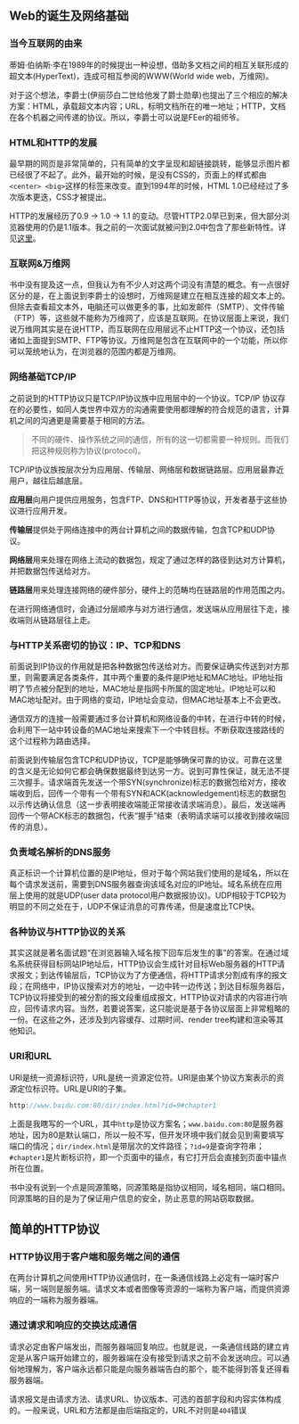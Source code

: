 ## Web的诞生及网络基础

### 当今互联网的由来

蒂姆·伯纳斯·李在1989年的时候提出一种设想，借助多文档之间的相互关联形成的超文本(HyperText)，连成可相互参阅的WWW(World wide web，万维网)。

对于这个想法，李爵士(伊丽莎白二世给他发了爵士勋章)也提出了三个相应的解决方案：HTML，承载超文本内容；URL，标明文档所在的唯一地址；HTTP，文档在各个机器之间传递的协议。所以，李爵士可以说是FEer的祖师爷。

### HTML和HTTP的发展

最早期的网页是非常简单的，只有简单的文字呈现和超链接跳转，能够显示图片都已经很了不起了。此外，最开始的时候，是没有CSS的，页面上的样式都由`<center> <big>`这样的标签来改变。直到1994年的时候，HTML 1.0已经经过了多次版本更迭，CSS才被提出。

HTTP的发展经历了0.9 -> 1.0 -> 1.1 的变动。尽管HTTP2.0早已到来，但大部分浏览器使用的仍是1.1版本。我之前的一次面试就被问到2.0中包含了那些新特性。详见[这里](https://link.juejin.im?target=https%3A%2F%2Fzh.wikipedia.org%2Fwiki%2FHTTP%2F2)。

### 互联网&万维网

书中没有提及这一点，但我认为有不少人对这两个词没有清楚的概念。有一点很好区分的是，在上面说到李爵士的设想时，万维网是建立在相互连接的超文本上的。但除去查看超文本外，电脑还可以做更多的事，比如发邮件（SMTP）、文件传输（FTP）等，这些就不能称为万维网了，应该是互联网。在协议层面上来说，我们说万维网其实是在说HTTP，而互联网在应用层远不止HTTP这一个协议，还包括诸如上面提到SMTP、FTP等协议。万维网是包含在互联网中的一个功能，所以你可以笼统地认为，在浏览器的范围内都是万维网。

### 网络基础TCP/IP

之前说到的HTTP协议只是TCP/IP协议族中应用层中的一个协议。TCP/IP 协议存在的必要性，如同人类世界中双方的沟通需要使用都理解的符合规范的语言，计算机之间的沟通更是需要基于相同的方法。

> 不同的硬件、操作系统之间的通信，所有的这一切都需要一种规则。而我们把这种规则称为协议(protocol)。

TCP/IP协议族按层次分为应用层、传输层、网络层和数据链路层。应用层最靠近用户，越往后越底层。

**应用层**向用户提供应用服务，包含FTP、DNS和HTTP等协议，开发者基于这些协议进行应用开发。

**传输层**提供处于网络连接中的两台计算机之间的数据传输，包含TCP和UDP协议。

**网络层**用来处理在网络上流动的数据包，规定了通过怎样的路径到达对方计算机，并把数据包传送给对方。

**链路层**用来处理连接网络的硬件部分，硬件上的范畴均在链路层的作用范围之内。

在进行网络通信时，会通过分层顺序与对方进行通信，发送端从应用层往下走，接收端则从链路层往上走。

### 与HTTP关系密切的协议：IP、TCP和DNS

前面说到IP协议的作用就是把各种数据包传送给对方。而要保证确实传送到对方那里，则需要满足各类条件，其中两个重要的条件是IP地址和MAC地址。IP地址指明了节点被分配到的地址，MAC地址是指网卡所属的固定地址。IP地址可以和MAC地址配对。由于网络的变动，IP地址会变动，但MAC地址基本上不会更改。

通信双方的连接一般需要通过多台计算机和网络设备的中转，在进行中转的时候，会利用下一站中转设备的MAC地址来搜索下一个中转目标。不断获取连接路线的这个过程称为路由选择。

前面说到传输层包含TCP和UDP协议，TCP是能够确保可靠的协议。可靠在这里的含义是无论如何它都会确保数据最终到达另一方。说到可靠性保证，就无法不提三次握手。请求端首先发送一个带SYN(synchronize)标志的数据包给对方，接收端收到后，回传一个带有一个带有SYN和ACK(acknowledgement)标志的数据包以示传达确认信息（这一步表明接收端能正常接收请求端消息）。最后，发送端再回传一个带ACK标志的数据包，代表“握手”结束（表明请求端可以接收到接收端回传的消息）。

### 负责域名解析的DNS服务

真正标识一个计算机位置的是IP地址，但对于每个网站我们使用的是域名，所以在每个请求发送前，需要到DNS服务器查询该域名对应的IP地址。域名系统在应用层上使用的就是UDP(user data  protocol用户数据报协议)。UDP相较于TCP较为明显的不同之处在于，UDP不保证消息的可靠传递，但是速度比TCP快。

### 各种协议与HTTP协议的关系

其实这就是著名面试题“在浏览器输入域名按下回车后发生的事”的答案。在通过域名系统获得目标网站IP地址后，HTTP协议会生成针对目标Web服务器的HTTP请求报文；到达传输层后，TCP协议为了方便通信，将HTTP请求分割成有序的报文段；在网络中，IP协议搜索对方的地址，一边中转一边传送；到达目标服务器后，TCP协议将接受到的被分割的报文段重组成报文，HTTP协议对请求的内容进行响应，回传请求内容。当然，若要说答案，这只能说是基于各协议层面上非常粗略的一份。在这些之外，还涉及到内容缓存、过期时间、render tree构建和渲染等其他知识。

### URI和URL

URI是统一资源标识符，URL是统一资源定位符。URI是由某个协议方案表示的资源定位标识符。URL是URI的子集。

```javascript
http://www.baidu.com:80/dir/index.html?id=9#chapter1
```

上面是我瞎写的一个URL，其中`http`是协议方案名；`www.baidu.com:80`是服务器地址，因为80是默认端口，所以一般不写，但开发环境中我们就会见到需要填写端口的情况；`dir/index.html`是带层次的文件路径；`?id=9`是查询字符串；`#chapter1`是片断标识符，即一个页面中的锚点，有它打开后会直接到页面中锚点所在位置。

书中没有说到一个点是同源策略，同源策略是指协议相同，域名相同，端口相同。同源策略的目的是为了保证用户信息的安全，防止恶意的网站窃取数据。







## 简单的HTTP协议

### HTTP协议用于客户端和服务端之间的通信

在两台计算机之间使用HTTP协议通信时，在一条通信线路上必定有一端时客户端，另一端则是服务端。请求文本或者图像等资源的一端称为客户端，而提供资源响应的一端称为服务器端。

### 通过请求和响应的交换达成通信

请求必定由客户端发出，而服务器端回复响应。也就是说，一条通信线路的建立肯定是从客户端开始建立的，服务器端在没有接受到请求之前不会发送响应。可以通俗地理解为，客户端永远都只能是向服务器端告白的那个，能不能得到答复还得看服务器端。

请求报文是由请求方法、请求URL、协议版本、可选的首部字段和内容实体构成的。一般来说，URL和方法都是由后端指定的，URL不对则是`404`错误

